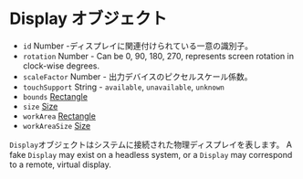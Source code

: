 # Display オブジェクト

* `id` Number -ディスプレイに関連付けられている一意の識別子。
* `rotation` Number - Can be 0, 90, 180, 270, represents screen rotation in clock-wise degrees.
* `scaleFactor` Number - 出力デバイスのピクセルスケール係数。
* `touchSupport` String - `available`, `unavailable`, `unknown`
* `bounds` [Rectangle](rectangle.md) 
* `size` [Size](size.md) 
* `workArea` [Rectangle](rectangle.md) 
* `workAreaSize` [Size](size.md) 

`Display`オブジェクトはシステムに接続された物理ディスプレイを表します。 A fake `Display` may exist on a headless system, or a `Display` may correspond to a remote, virtual display.
